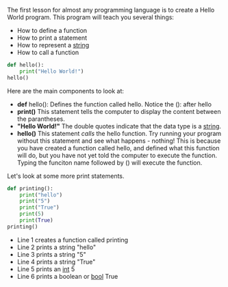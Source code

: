 The first lesson for almost any programming language is to create a Hello World program.
This program will teach you several things:
- How to define a function
- How to print a statement
- How to represent a [string][string-def]
- How to call a function

```python
def hello():
    print("Hello World!")
hello()
```
Here are the main components to look at:
- **def** hello(): Defines the function called hello. Notice the (): after hello
- **print()** This statement tells the computer to display the content between the parantheses.
- **"Hello World!"** The double quotes indicate that the data type is a [string][string-def].
- **hello()**  This statement _calls_ the hello function. Try running your program without this statement and see what happens - nothing! This is because you have created a function called hello, and defined what this function will do, but you have not yet told the computer to execute the function. Typing the funciton name followed by () will execute the function.

Let's look at some more print statements.

```python
def printing():
    print("hello")
    print("5")
    print("True")
    print(5)
    print(True)
printing()
```
- Line 1 creates a function called printing
- Line 2 prints a string "hello"
- Line 3 prints a string "5"
- Line 4 prints a string "True"
- Line 5 prints an [int][int-def] 5
- Line 6 prints a boolean or [bool][bool-def] True




<!-- Identifiers -->
[bool-def]: https://github.com/melaniesifen/learnpython/definitions "A boolean expression evaluates to either True or False."
[int-def]: https://github.com/melaniesifen/learnpython/definitions "An integer or whole number."
[string-def]: https://github.com/melaniesifen/learnpython/definitions "An immutable data type consisting of a sequence of characters."

